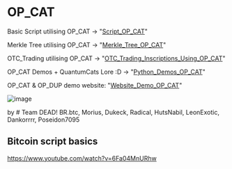 # OP_CAT
Basic Script utilising OP_CAT -> "[Script_OP_CAT](https://github.com/BRbtc/OP_CAT/blob/main/Utilising_OP_CAT)"

Merkle Tree utilising OP_CAT -> "[Merkle_Tree_OP_CAT](https://github.com/BRbtc/OP_CAT/blob/main/Merkle_Tree_Utilising_OP_CAT)"

OTC_Trading utilising OP_CAT -> "[OTC_Trading_Inscriptions_Using_OP_CAT](https://github.com/BRbtc/OP_CAT/blob/main/OTC-Inscriptions)"

OP_CAT Demos + QuantumCats Lore :D -> "[Python_Demos_OP_CAT](https://github.com/BRbtc/OP_CAT/tree/main/OP_CAT_Demos_Bonus)" 

OP_CAT & OP_DUP demo website: "[Website_Demo_OP_CAT](https://github.com/BRbtc/OP_CAT/blob/main/Website.html)" 

![image](https://github.com/BRbtc/OP_CAT/assets/96064529/590105c3-c06d-4d1f-8ca6-d84d17a77882)



by # Team DEAD! BR.btc, Morius, Dukeck, Radical, HutsNabil, LeonExotic, Dankorrrr, Poseidon7095


## Bitcoin script basics
https://www.youtube.com/watch?v=6Fa04MnURhw
